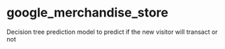 # google_merchandise_store
Decision tree prediction model to predict if the new visitor will transact or not

